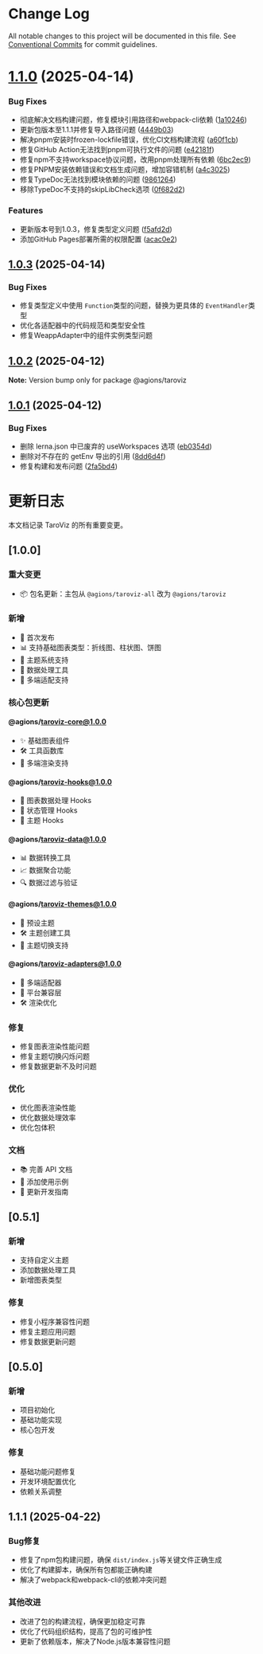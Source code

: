 # Change Log

All notable changes to this project will be documented in this file.
See [Conventional Commits](https://conventionalcommits.org) for commit guidelines.

# [1.1.0](https://github.com/Agions/TaroViz/compare/v1.0.2...v1.1.0) (2025-04-14)

### Bug Fixes

- 彻底解决文档构建问题，修复模块引用路径和webpack-cli依赖 ([1a10246](https://github.com/Agions/TaroViz/commit/1a10246ec49fa31d00a66039fcaad4cad787ae33))
- 更新包版本至1.1.1并修复导入路径问题 ([4449b03](https://github.com/Agions/TaroViz/commit/4449b0352f2566b57332eee4b80fcd9aa84b7bdf))
- 解决pnpm安装时frozen-lockfile错误，优化CI文档构建流程 ([a60f1cb](https://github.com/Agions/TaroViz/commit/a60f1cbcca5fdcc961933386727cc8d62f705d55))
- 修复GitHub Action无法找到pnpm可执行文件的问题 ([e42181f](https://github.com/Agions/TaroViz/commit/e42181fde0939011e7f81ebf3f92defa183e516c))
- 修复npm不支持workspace协议问题，改用pnpm处理所有依赖 ([6bc2ec9](https://github.com/Agions/TaroViz/commit/6bc2ec9fdfaf70e50af9ee4ae37d1bf62a36f5bc))
- 修复PNPM安装依赖错误和文档生成问题，增加容错机制 ([a4c3025](https://github.com/Agions/TaroViz/commit/a4c3025af1765ed82b6fc259458dd29461282915))
- 修复TypeDoc无法找到模块依赖的问题 ([9861264](https://github.com/Agions/TaroViz/commit/98612640da20589ef02dd56a9780b78cdf7ae0cf))
- 移除TypeDoc不支持的skipLibCheck选项 ([0f682d2](https://github.com/Agions/TaroViz/commit/0f682d248790af6f04a998af69b2526ffa4e9955))

### Features

- 更新版本号到1.0.3，修复类型定义问题 ([f5afd2d](https://github.com/Agions/TaroViz/commit/f5afd2d1e71ec8e9e4d57b6ce55693c5fb6e690b))
- 添加GitHub Pages部署所需的权限配置 ([acac0e2](https://github.com/Agions/TaroViz/commit/acac0e2cc6e9c8bfe9474b7e981036d04a413fc9))

## [1.0.3](https://github.com/Agions/TaroViz/compare/v1.0.2...v1.0.3) (2025-04-14)

### Bug Fixes

- 修复类型定义中使用 `Function`类型的问题，替换为更具体的 `EventHandler`类型
- 优化各适配器中的代码规范和类型安全性
- 修复WeappAdapter中的组件实例类型问题

## [1.0.2](https://github.com/Agions/TaroViz/compare/v1.0.1...v1.0.2) (2025-04-12)

**Note:** Version bump only for package @agions/taroviz

## [1.0.1](https://github.com/Agions/TaroViz/compare/v0.4.0...v1.0.1) (2025-04-12)

### Bug Fixes

- 删除 lerna.json 中已废弃的 useWorkspaces 选项 ([eb0354d](https://github.com/Agions/TaroViz/commit/eb0354d2d1a17e30598e0e713aec7ae0bc504af1))
- 删除对不存在的 getEnv 导出的引用 ([8dd6d4f](https://github.com/Agions/TaroViz/commit/8dd6d4fb6db28690e3cc94cf7eab89985654067d))
- 修复构建和发布问题 ([2fa5bd4](https://github.com/Agions/TaroViz/commit/2fa5bd41ce5f66bbeddf665ce223e3e7da118cef))

# 更新日志

本文档记录 TaroViz 的所有重要变更。

## [1.0.0]

### 重大变更

- 📦 包名更新：主包从 `@agions/taroviz-all` 改为 `@agions/taroviz`

### 新增

- 🎉 首次发布
- 📊 支持基础图表类型：折线图、柱状图、饼图
- 🎨 主题系统支持
- 🔄 数据处理工具
- 📱 多端适配支持

### 核心包更新

#### @agions/taroviz-core@1.0.0

- ✨ 基础图表组件
- 🛠️ 工具函数库
- 📱 多端渲染支持

#### @agions/taroviz-hooks@1.0.0

- 🎯 图表数据处理 Hooks
- 🔄 状态管理 Hooks
- 🎨 主题 Hooks

#### @agions/taroviz-data@1.0.0

- 📊 数据转换工具
- 📈 数据聚合功能
- 🔍 数据过滤与验证

#### @agions/taroviz-themes@1.0.0

- 🎨 预设主题
- 🛠️ 主题创建工具
- 🔄 主题切换支持

#### @agions/taroviz-adapters@1.0.0

- 📱 多端适配器
- 🔌 平台兼容层
- 🛠️ 渲染优化

### 修复

- 修复图表渲染性能问题
- 修复主题切换闪烁问题
- 修复数据更新不及时问题

### 优化

- 优化图表渲染性能
- 优化数据处理效率
- 优化包体积

### 文档

- 📚 完善 API 文档
- 🎯 添加使用示例
- 📖 更新开发指南

## [0.5.1]

### 新增

- 支持自定义主题
- 添加数据处理工具
- 新增图表类型

### 修复

- 修复小程序兼容性问题
- 修复主题应用问题
- 修复数据更新问题

## [0.5.0]

### 新增

- 项目初始化
- 基础功能实现
- 核心包开发

### 修复

- 基础功能问题修复
- 开发环境配置优化
- 依赖关系调整

## 1.1.1 (2025-04-22)

### Bug修复

- 修复了npm包构建问题，确保 `dist/index.js`等关键文件正确生成
- 优化了构建脚本，确保所有包都能正确构建
- 解决了webpack和webpack-cli的依赖冲突问题

### 其他改进

- 改进了包的构建流程，确保更加稳定可靠
- 优化了代码组织结构，提高了包的可维护性
- 更新了依赖版本，解决了Node.js版本兼容性问题

